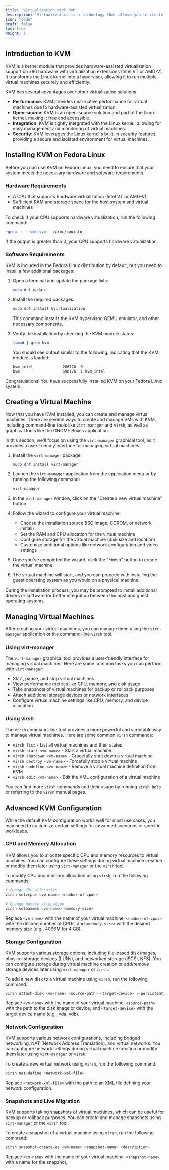 ```yaml
---
title: "Virtualization with KVM"
description: "Virtualization is a technology that allows you to create and run virtual machines (VMs) on a single physical host system. Kernel-based Virtual Machine (KVM) is a full virtualization solution for Linux that enables you to run multiple operating systems simultaneously on a single hardware platform. In this tutorial, we'll explore how to set up and use KVM on Fedora Linux for virtualization purposes."
icon: "code"
draft: false
toc: true
weight: 1
---
```


## Introduction to KVM

KVM is a kernel module that provides hardware-assisted virtualization support on x86 hardware with virtualization extensions (Intel VT or AMD-V). It transforms the Linux kernel into a hypervisor, allowing it to run multiple virtual machines securely and efficiently.

KVM has several advantages over other virtualization solutions:

- **Performance**: KVM provides near-native performance for virtual machines due to hardware-assisted virtualization.
- **Open-source**: KVM is an open-source solution and part of the Linux kernel, making it free and accessible.
- **Integration**: KVM is tightly integrated with the Linux kernel, allowing for easy management and monitoring of virtual machines.
- **Security**: KVM leverages the Linux kernel's built-in security features, providing a secure and isolated environment for virtual machines.

## Installing KVM on Fedora Linux

Before you can use KVM on Fedora Linux, you need to ensure that your system meets the necessary hardware and software requirements.

### Hardware Requirements

- A CPU that supports hardware virtualization (Intel VT or AMD-V)
- Sufficient RAM and storage space for the host system and virtual machines

To check if your CPU supports hardware virtualization, run the following command:

```bash
egrep -c '(vmx|svm)' /proc/cpuinfo
```

If the output is greater than 0, your CPU supports hardware virtualization.

### Software Requirements

KVM is included in the Fedora Linux distribution by default, but you need to install a few additional packages:

1. Open a terminal and update the package lists:

   ```bash
   sudo dnf update
   ```

2. Install the required packages:

   ```bash
   sudo dnf install @virtualization
   ```

   This command installs the KVM hypervisor, QEMU emulator, and other necessary components.

3. Verify the installation by checking the KVM module status:

   ```bash
   lsmod | grep kvm
   ```

   You should see output similar to the following, indicating that the KVM module is loaded:

   ```
   kvm_intel             286720  0
   kvm                   690176  1 kvm_intel
   ```

Congratulations! You have successfully installed KVM on your Fedora Linux system.

## Creating a Virtual Machine

Now that you have KVM installed, you can create and manage virtual machines. There are several ways to create and manage VMs with KVM, including command-line tools like `virt-manager` and `virsh`, as well as graphical tools like the GNOME Boxes application.

In this section, we'll focus on using the `virt-manager` graphical tool, as it provides a user-friendly interface for managing virtual machines.

1. Install the `virt-manager` package:

   ```bash
   sudo dnf install virt-manager
   ```

2. Launch the `virt-manager` application from the application menu or by running the following command:

   ```bash
   virt-manager
   ```

3. In the `virt-manager` window, click on the "Create a new virtual machine" button.

4. Follow the wizard to configure your virtual machine:

   - Choose the installation source (ISO image, CDROM, or network install)
   - Set the RAM and CPU allocation for the virtual machine
   - Configure storage for the virtual machine (disk size and location)
   - Customize additional options like network configuration and video settings

5. Once you've completed the wizard, click the "Finish" button to create the virtual machine.

6. The virtual machine will start, and you can proceed with installing the guest operating system as you would on a physical machine.

During the installation process, you may be prompted to install additional drivers or software for better integration between the host and guest operating systems.

## Managing Virtual Machines

After creating your virtual machines, you can manage them using the `virt-manager` application or the command-line `virsh` tool.

### Using virt-manager

The `virt-manager` graphical tool provides a user-friendly interface for managing virtual machines. Here are some common tasks you can perform with `virt-manager`:

- Start, pause, and stop virtual machines
- View performance metrics like CPU, memory, and disk usage
- Take snapshots of virtual machines for backup or rollback purposes
- Attach additional storage devices or network interfaces
- Configure virtual machine settings like CPU, memory, and device allocation

### Using virsh

The `virsh` command-line tool provides a more powerful and scriptable way to manage virtual machines. Here are some common `virsh` commands:

- `virsh list` - List all virtual machines and their states
- `virsh start <vm-name>` - Start a virtual machine
- `virsh shutdown <vm-name>` - Gracefully shut down a virtual machine
- `virsh destroy <vm-name>` - Forcefully stop a virtual machine
- `virsh undefine <vm-name>` - Remove a virtual machine definition from KVM
- `virsh edit <vm-name>` - Edit the XML configuration of a virtual machine

You can find more `virsh` commands and their usage by running `virsh help` or referring to the `virsh` manual pages.

## Advanced KVM Configuration

While the default KVM configuration works well for most use cases, you may need to customize certain settings for advanced scenarios or specific workloads.

### CPU and Memory Allocation

KVM allows you to allocate specific CPU and memory resources to virtual machines. You can configure these settings during virtual machine creation or modify them later using `virt-manager` or the `virsh` tool.

To modify CPU and memory allocation using `virsh`, run the following commands:

```bash
# Change CPU allocation
virsh setvcpus <vm-name> <number-of-cpus>

# Change memory allocation
virsh setmaxmem <vm-name> <memory-size>
```

Replace `<vm-name>` with the name of your virtual machine, `<number-of-cpus>` with the desired number of CPUs, and `<memory-size>` with the desired memory size (e.g., 4096M for 4 GB).

### Storage Configuration

KVM supports various storage options, including file-based disk images, physical storage devices (LUNs), and networked storage (iSCSI, NFS). You can configure storage during virtual machine creation or add/remove storage devices later using `virt-manager` or `virsh`.

To add a new disk to a virtual machine using `virsh`, run the following command:

```bash
virsh attach-disk <vm-name> <source-path> <target-device> --persistent
```

Replace `<vm-name>` with the name of your virtual machine, `<source-path>` with the path to the disk image or device, and `<target-device>` with the target device name (e.g., vda, vdb).

### Network Configuration

KVM supports various network configurations, including bridged networking, NAT (Network Address Translation), and virtual networks. You can configure network settings during virtual machine creation or modify them later using `virt-manager` or `virsh`.

To create a new virtual network using `virsh`, run the following command:

```bash
virsh net-define <network-xml-file>
```

Replace `<network-xml-file>` with the path to an XML file defining your network configuration.

### Snapshots and Live Migration

KVM supports taking snapshots of virtual machines, which can be useful for backup or rollback purposes. You can create and manage snapshots using `virt-manager` or the `virsh` tool.

To create a snapshot of a virtual machine using `virsh`, run the following command:

```bash
virsh snapshot-create-as <vm-name> <snapshot-name> <description>
```

Replace `<vm-name>` with the name of your virtual machine, `<snapshot-name>` with a name for the snapshot,